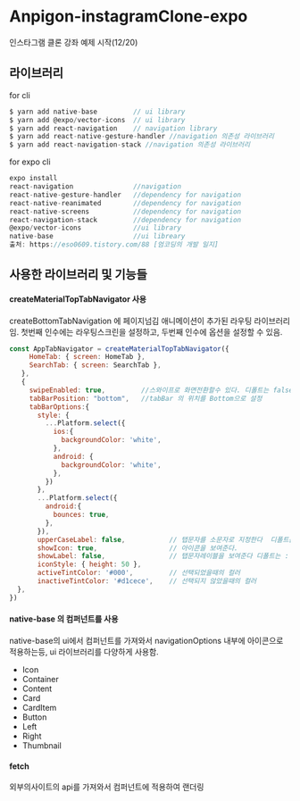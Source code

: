 # Anpigon-instagramClone-expo
인스타그램 클론 강좌 예제 시작(12/20)

## 라이브러리
for cli
```js
$ yarn add native-base         // ui library
$ yarn add @expo/vector-icons  // ui library
$ yarn add react-navigation    // navigation library
$ yarn add react-native-gesture-handler //navigation 의존성 라이브러리
$ yarn add react-navigation-stack //navigation 의존성 라이브러리
```
for expo cli
```js
expo install
react-navigation               //navigation
react-native-gesture-handler   //dependency for navigation
react-native-reanimated        //dependency for navigation
react-native-screens           //dependency for navigation
react-navigation-stack         //dependency for navigation
@expo/vector-icons             //ui library
native-base                    //ui libreary 
출처: https://eso0609.tistory.com/88 [엄코딩의 개발 일지]
```
## 사용한 라이브러리 및 기능들
   
#### createMaterialTopTabNavigator 사용
createBottomTabNavigation 에 페이지넘김 애니메이션이 추가된 라우팅 라이브러리임.
첫번째 인수에는 라우팅스크린을 설정하고, 두번째 인수에 옵션을 설정할 수 있음.

```js
const AppTabNavigator = createMaterialTopTabNavigator({
     HomeTab: { screen: HomeTab },
     SearchTab: { screen: SearchTab },
   },
   {
     swipeEnabled: true,         //스와이프로 화면전환할수 있다. 디폴트는 false 이다.
     tabBarPosition: "bottom",   //tabBar 의 위치를 Bottom으로 설정
     tabBarOptions:{
       style: {
         ...Platform.select({
           ios:{
             backgroundColor: 'white',
           },
           android: {
             backgroundColor: 'white',
           },
         })
       },
       ...Platform.select({
         android:{
           bounces: true,
         },
       }),
       upperCaseLabel: false,           // 탭문자를 소문자로 지정한다  디폴트는 : true
       showIcon: true,                  // 아이콘을 보여준다.
       showLabel: false,                // 탭문자레이블을 보여준다 디폴트는 : ture
       iconStyle: { height: 50 },
       activeTintColor: '#000',         // 선택되었을때의 컬러
       inactiveTintColor: '#d1cece',    // 선택되지 않았을때의 컬러
  },
})
```

   
#### native-base 의 컴퍼넌트를 사용
native-base의 ui에서 <Icon> 컴퍼넌트를 가져와서 navigationOptions 내부에 아이콘으로 적용하는등,
  ui 라이브러리를 다양하게 사용함.

- Icon
- Container
- Content
- Card
- CardItem
- Button
- Left
- Right
- Thumbnail
   
#### fetch
외부의사이트의 api를 가져와서 컴퍼넌트에 적용하여 랜더링


